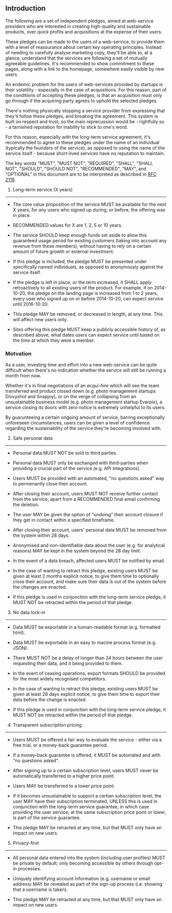 Introduction
------------

The following are a set of independent pledges, aimed at web-service providers
who are interested in creating high-quality and sustainable products, over
quick profits and acquisitions at the expense of their users.

These pledges can be made to the users of a web-service, to provide them with a
level of reassurance about certain key operating principles.  Instead of
needing to carefully analyse marketing copy, they'll be able to, at a glance,
understand that the services are following a set of mutually agreeable
guidelines.  It's recommended to show commitment to these pages, along with a
link to the homepage, somewhere easily visible by new users.

An endemic problem for the users of web-services provided by startups is their
volatility - especially in the case of acquisitions.  For this reason, part of
the conditions of accepting these pledges, is that an acquisition must only
go through if the acquiring party agrees to uphold the selected pledges.

There's nothing physically stopping a service provider from expressing that
they'll follow these pledges, and breaking the agreement.  This system is built
on respect and trust, so the main reprecussion would be - rightfully so - a
tarnished reputation for inability to stick to one's word.

For this reason, especially with the long-term service agreement, it's
recommended to agree to these pledges under the name of an individual
(typically the founders of the service), as opposed to using the name of the
service itself - because short-lived services have no reputation to maintain.

The key words "MUST", "MUST NOT", "REQUIRED", "SHALL", "SHALL NOT", "SHOULD",
"SHOULD NOT", "RECOMMENDED", "MAY", and "OPTIONAL" in this document are to be
interpreted as described in [RFC 2119](http://www.ietf.org/rfc/rfc2119.txt).


1. Long-term service (X years)
------------------------------

- The core value proposition of the service MUST be available for the next X
  years, for any users who signed up during, or before, the offering was in
  place.

- RECOMMENDED values for X are 1, 2, 5 or 10 years.

- The service SHOULD keep enough funds set aside to allow this guaranteed usage
  period for existing customers (taking into account any revenue from these
  members), without having to rely on a certain amount of future growth or
  external investment.

- If this pledge is included, the pledge MUST be presented under specifically
  named individuals, as opposed to anonymously against the service itself.

- If the pledge is left in place, or the term increased, it SHALL apply
  retroactively to all existing users of the product.  For example, if on
  2014-10-20, the pledge on the landing page is increased from 1 to 2 years,
  every user who signed up on or before 2014-10-20, can expect service until
  2016-10-20.

- This pledge MAY be removed, or decreased in length, at any time.  This will
  affect new users only.

- Sites offering this pledge MUST keep a publicly accessible history of, as
  described above, what dates users can expect service until based on the time
  at which they were a member.
  
  
### Motvation

As a user, investing time and effort into a new web-service can be quite
difficult when there's no indication whether the service will still be running
a month from now.

Whether it's in final negotiations of an *acqui-hire* which will see the team
transferred and product closed down (e.g. photo management startups Divvyshot
and Snapjoy), or on the verge of collapsing from an unsustainable business 
model (e.g. photo management startup Everpix), a service closing its doors
with zero notice is extremely unhelpful to its users.

By guarunteeing a certain ongoing amount of service, barring exceptionally
unforeseen circumstances, users can be given a level of confidence regarding
the sustainability of the service they're becoming involved with.


2. Safe personal data
---------------------

- Personal data MUST NOT be sold to third parties.

- Personal data MUST only be exchanged with third-parties when providing a
  crucial part of the service (e.g. API integrations).

- Users MUST be provided with an automated, "no questions asked" way to
  permenantly close their account.

- After closing their account, users MUST NOT receive further contact from the
  service, apart from a RECOMMENDED final email confirming the deletion.

- The user MAY be given the option of "undoing" their account closure if they
  get in contact within a specified timeframe.

- After closing their account, users' personal data MUST be removed from the
  system within 28 days.

- Anonymised and non-identifiable data about the user (e.g. for analytical
  reasons) MAY be kept in the system beyond the 28 day limit.
  
- In the event of a data breach, affected users MUST be notified by email.

- In the case of wanting to retract this pledge, existing users MUST be given
  at least 2 months explicit notice, to give them time to optionally close
  their account, and make sure their data is out of the system before the
  changes are enacted.
  
- If this pledge is used in conjunction with the long-term service pledge, it
  MUST NOT be retracted within the period of that pledge.


3. No data lock-in
------------------

- Data MUST be exportable in a human-readable format (e.g. formatted html).

- Data MUST be exportable in an easy to macine process format (e.g. JSON).

- There MUST NOT be a delay of longer than 24 hours between the user requesting
  their data, and it being provided to them.

- In the event of ceasing operations, export formats SHOULD be provided for the
  most widely recognised competitors.
  
- In the case of wanting to retract this pledge, existing users MUST be given
  at least 28 days explicit notice, to give them time to export their data
  before the change is enacted.
  
- If this pledge is used in conjunction with the long-term service pledge, it
  MUST NOT be retracted within the period of that pledge.

  
4. Transparent subscription pricing
-----------------------------------

- Users MUST be offered a fair way to evaluate the service - either via a free
  trial, or a money-back guarantee period.

- If a money-back guarantee is offered, it MUST be automated and with "no
  questions asked".

- After signing up to a certain subscription level, users MUST never be
  automatically transferred to a higher price point.

- Users MAY be transferred to a lower price point.

- If it becomes unsustainable to support a certian subscription level, the user
  MAY have their subscription terminated, UNLESS this is used in conjunction
  with the long-term service guarantee, in which case providing the user
  service, at the same subscription price point or lower, is part of the
  service guarantee.
  
- This pledge MAY be retracted at any time, but that MUST only have an impact
  on new users.


5. Privacy-first
----------------

- All personal data entered into the system (including user profiles) MUST be
  private by default; only becoming accessible by others through opt-in 
  processes.

- Uniquely identifying account information (e.g. username or email address) MAY
  be revealed as part of the sign-up process (i.e. showing that a username is
  taken).
  
- This pledge MAY be retracted at any time, but that MUST only have an impact
  on new users.
